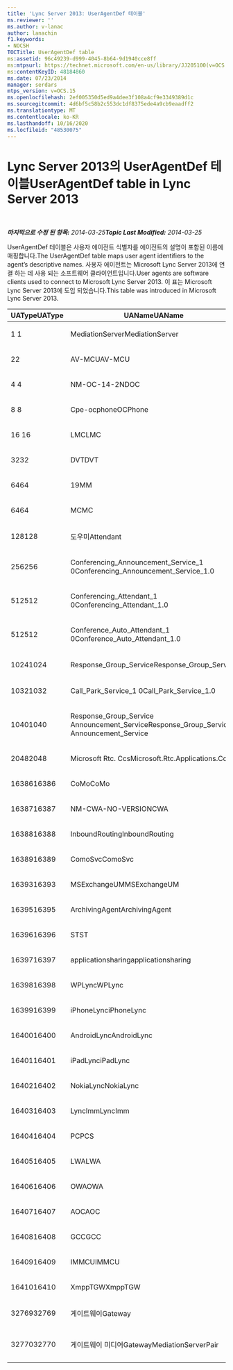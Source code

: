 ```yaml
---
title: 'Lync Server 2013: UserAgentDef 테이블'
ms.reviewer: ''
ms.author: v-lanac
author: lanachin
f1.keywords:
- NOCSH
TOCTitle: UserAgentDef table
ms:assetid: 96c49239-d999-4045-8b64-9d1940cce8ff
ms:mtpsurl: https://technet.microsoft.com/en-us/library/JJ205100(v=OCS.15)
ms:contentKeyID: 48184860
ms.date: 07/23/2014
manager: serdars
mtps_version: v=OCS.15
ms.openlocfilehash: 2ef005350d5ed9a4dee3f108a4cf9e3349389d1c
ms.sourcegitcommit: 4d6bf5c58b2c553dc1df8375ede4a9cb9eaadff2
ms.translationtype: MT
ms.contentlocale: ko-KR
ms.lasthandoff: 10/16/2020
ms.locfileid: "48530075"
---
```

# <a name="useragentdef-table-in-lync-server-2013"></a><span data-ttu-id="c7901-102">Lync Server 2013의 UserAgentDef 테이블</span><span class="sxs-lookup"><span data-stu-id="c7901-102">UserAgentDef table in Lync Server 2013</span></span>

<div data-xmlns="http://www.w3.org/1999/xhtml">

<div class="topic" data-xmlns="http://www.w3.org/1999/xhtml" data-msxsl="urn:schemas-microsoft-com:xslt" data-cs="https://msdn.microsoft.com/">

<div data-asp="https://msdn2.microsoft.com/asp">



</div>

<div id="mainSection">

<div id="mainBody">

<span> </span>

<span data-ttu-id="c7901-103">_**마지막으로 수정 된 항목:** 2014-03-25_</span><span class="sxs-lookup"><span data-stu-id="c7901-103">_**Topic Last Modified:** 2014-03-25_</span></span>

<span data-ttu-id="c7901-104">UserAgentDef 테이블은 사용자 에이전트 식별자를 에이전트의 설명이 포함된 이름에 매핑합니다.</span><span class="sxs-lookup"><span data-stu-id="c7901-104">The UserAgentDef table maps user agent identifiers to the agent’s descriptive names.</span></span> <span data-ttu-id="c7901-105">사용자 에이전트는 Microsoft Lync Server 2013에 연결 하는 데 사용 되는 소프트웨어 클라이언트입니다.</span><span class="sxs-lookup"><span data-stu-id="c7901-105">User agents are software clients used to connect to Microsoft Lync Server 2013.</span></span> <span data-ttu-id="c7901-106">이 표는 Microsoft Lync Server 2013에 도입 되었습니다.</span><span class="sxs-lookup"><span data-stu-id="c7901-106">This table was introduced in Microsoft Lync Server 2013.</span></span>


<table>
<colgroup>
<col style="width: 33%" />
<col style="width: 33%" />
<col style="width: 33%" />
</colgroup>
<thead>
<tr class="header">
<th><span data-ttu-id="c7901-107">UAType</span><span class="sxs-lookup"><span data-stu-id="c7901-107">UAType</span></span></th>
<th><span data-ttu-id="c7901-108">UAName</span><span class="sxs-lookup"><span data-stu-id="c7901-108">UAName</span></span></th>
<th><span data-ttu-id="c7901-109">UACategory</span><span class="sxs-lookup"><span data-stu-id="c7901-109">UACategory</span></span></th>
</tr>
</thead>
<tbody>
<tr class="odd">
<td><p><span data-ttu-id="c7901-110">1 </span><span class="sxs-lookup"><span data-stu-id="c7901-110">1</span></span></p></td>
<td><p><span data-ttu-id="c7901-111">MediationServer</span><span class="sxs-lookup"><span data-stu-id="c7901-111">MediationServer</span></span></p></td>
<td><p><span data-ttu-id="c7901-112">MediationServer</span><span class="sxs-lookup"><span data-stu-id="c7901-112">MediationServer</span></span></p></td>
</tr>
<tr class="even">
<td><p><span data-ttu-id="c7901-113">2</span><span class="sxs-lookup"><span data-stu-id="c7901-113">2</span></span></p></td>
<td><p><span data-ttu-id="c7901-114">AV-MCU</span><span class="sxs-lookup"><span data-stu-id="c7901-114">AV-MCU</span></span></p></td>
<td><p><span data-ttu-id="c7901-115">AV-MCU</span><span class="sxs-lookup"><span data-stu-id="c7901-115">AV-MCU</span></span></p></td>
</tr>
<tr class="odd">
<td><p><span data-ttu-id="c7901-116">4 </span><span class="sxs-lookup"><span data-stu-id="c7901-116">4</span></span></p></td>
<td><p><span data-ttu-id="c7901-117">NM-OC-14-2ND</span><span class="sxs-lookup"><span data-stu-id="c7901-117">OC</span></span></p></td>
<td><p><span data-ttu-id="c7901-118">NM-OC-14-2ND</span><span class="sxs-lookup"><span data-stu-id="c7901-118">OC</span></span></p></td>
</tr>
<tr class="even">
<td><p><span data-ttu-id="c7901-119">8 </span><span class="sxs-lookup"><span data-stu-id="c7901-119">8</span></span></p></td>
<td><p><span data-ttu-id="c7901-120">Cpe-ocphone</span><span class="sxs-lookup"><span data-stu-id="c7901-120">OCPhone</span></span></p></td>
<td><p><span data-ttu-id="c7901-121">Cpe-ocphone</span><span class="sxs-lookup"><span data-stu-id="c7901-121">OCPhone</span></span></p></td>
</tr>
<tr class="odd">
<td><p><span data-ttu-id="c7901-122">16 </span><span class="sxs-lookup"><span data-stu-id="c7901-122">16</span></span></p></td>
<td><p><span data-ttu-id="c7901-123">LMC</span><span class="sxs-lookup"><span data-stu-id="c7901-123">LMC</span></span></p></td>
<td><p><span data-ttu-id="c7901-124">LMC</span><span class="sxs-lookup"><span data-stu-id="c7901-124">LMC</span></span></p></td>
</tr>
<tr class="even">
<td><p><span data-ttu-id="c7901-125">32</span><span class="sxs-lookup"><span data-stu-id="c7901-125">32</span></span></p></td>
<td><p><span data-ttu-id="c7901-126">DVT</span><span class="sxs-lookup"><span data-stu-id="c7901-126">DVT</span></span></p></td>
<td><p><span data-ttu-id="c7901-127">DVT</span><span class="sxs-lookup"><span data-stu-id="c7901-127">DVT</span></span></p></td>
</tr>
<tr class="odd">
<td><p><span data-ttu-id="c7901-128">64</span><span class="sxs-lookup"><span data-stu-id="c7901-128">64</span></span></p></td>
<td><p><span data-ttu-id="c7901-129">19</span><span class="sxs-lookup"><span data-stu-id="c7901-129">MM</span></span></p></td>
<td><p><span data-ttu-id="c7901-130">19</span><span class="sxs-lookup"><span data-stu-id="c7901-130">MM</span></span></p></td>
</tr>
<tr class="even">
<td><p><span data-ttu-id="c7901-131">64</span><span class="sxs-lookup"><span data-stu-id="c7901-131">64</span></span></p></td>
<td><p><span data-ttu-id="c7901-132">MC</span><span class="sxs-lookup"><span data-stu-id="c7901-132">MC</span></span></p></td>
<td><p><span data-ttu-id="c7901-133">19</span><span class="sxs-lookup"><span data-stu-id="c7901-133">MM</span></span></p></td>
</tr>
<tr class="odd">
<td><p><span data-ttu-id="c7901-134">128</span><span class="sxs-lookup"><span data-stu-id="c7901-134">128</span></span></p></td>
<td><p><span data-ttu-id="c7901-135">도우미</span><span class="sxs-lookup"><span data-stu-id="c7901-135">Attendant</span></span></p></td>
<td><p><span data-ttu-id="c7901-136">도우미</span><span class="sxs-lookup"><span data-stu-id="c7901-136">Attendant</span></span></p></td>
</tr>
<tr class="even">
<td><p><span data-ttu-id="c7901-137">256</span><span class="sxs-lookup"><span data-stu-id="c7901-137">256</span></span></p></td>
<td><p><span data-ttu-id="c7901-138">Conferencing_Announcement_Service_1 0</span><span class="sxs-lookup"><span data-stu-id="c7901-138">Conferencing_Announcement_Service_1.0</span></span></p></td>
<td><p><span data-ttu-id="c7901-139">인증</span><span class="sxs-lookup"><span data-stu-id="c7901-139">CAS</span></span></p></td>
</tr>
<tr class="odd">
<td><p><span data-ttu-id="c7901-140">512</span><span class="sxs-lookup"><span data-stu-id="c7901-140">512</span></span></p></td>
<td><p><span data-ttu-id="c7901-141">Conferencing_Attendant_1 0</span><span class="sxs-lookup"><span data-stu-id="c7901-141">Conferencing_Attendant_1.0</span></span></p></td>
<td><p><span data-ttu-id="c7901-142">CAA</span><span class="sxs-lookup"><span data-stu-id="c7901-142">CAA</span></span></p></td>
</tr>
<tr class="even">
<td><p><span data-ttu-id="c7901-143">512</span><span class="sxs-lookup"><span data-stu-id="c7901-143">512</span></span></p></td>
<td><p><span data-ttu-id="c7901-144">Conference_Auto_Attendant_1 0</span><span class="sxs-lookup"><span data-stu-id="c7901-144">Conference_Auto_Attendant_1.0</span></span></p></td>
<td><p><span data-ttu-id="c7901-145">CAA</span><span class="sxs-lookup"><span data-stu-id="c7901-145">CAA</span></span></p></td>
</tr>
<tr class="odd">
<td><p><span data-ttu-id="c7901-146">1024</span><span class="sxs-lookup"><span data-stu-id="c7901-146">1024</span></span></p></td>
<td><p><span data-ttu-id="c7901-147">Response_Group_Service</span><span class="sxs-lookup"><span data-stu-id="c7901-147">Response_Group_Service</span></span></p></td>
<td><p><span data-ttu-id="c7901-148">컴파일하지</span><span class="sxs-lookup"><span data-stu-id="c7901-148">RGS</span></span></p></td>
</tr>
<tr class="even">
<td><p><span data-ttu-id="c7901-149">1032</span><span class="sxs-lookup"><span data-stu-id="c7901-149">1032</span></span></p></td>
<td><p><span data-ttu-id="c7901-150">Call_Park_Service_1 0</span><span class="sxs-lookup"><span data-stu-id="c7901-150">Call_Park_Service_1.0</span></span></p></td>
<td><p><span data-ttu-id="c7901-151">CPS</span><span class="sxs-lookup"><span data-stu-id="c7901-151">CPS</span></span></p></td>
</tr>
<tr class="odd">
<td><p><span data-ttu-id="c7901-152">1040</span><span class="sxs-lookup"><span data-stu-id="c7901-152">1040</span></span></p></td>
<td><p><span data-ttu-id="c7901-153">Response_Group_Service Announcement_Service</span><span class="sxs-lookup"><span data-stu-id="c7901-153">Response_Group_Service Announcement_Service</span></span></p></td>
<td><p><span data-ttu-id="c7901-154">에</span><span class="sxs-lookup"><span data-stu-id="c7901-154">AS</span></span></p></td>
</tr>
<tr class="even">
<td><p><span data-ttu-id="c7901-155">2048</span><span class="sxs-lookup"><span data-stu-id="c7901-155">2048</span></span></p></td>
<td><p><span data-ttu-id="c7901-156">Microsoft Rtc. Ccs</span><span class="sxs-lookup"><span data-stu-id="c7901-156">Microsoft.Rtc.Applications.Ccs</span></span></p></td>
<td><p><span data-ttu-id="c7901-157">CCS</span><span class="sxs-lookup"><span data-stu-id="c7901-157">CCS</span></span></p></td>
</tr>
<tr class="odd">
<td><p><span data-ttu-id="c7901-158">16386</span><span class="sxs-lookup"><span data-stu-id="c7901-158">16386</span></span></p></td>
<td><p><span data-ttu-id="c7901-159">CoMo</span><span class="sxs-lookup"><span data-stu-id="c7901-159">CoMo</span></span></p></td>
<td><p><span data-ttu-id="c7901-160">CoMo</span><span class="sxs-lookup"><span data-stu-id="c7901-160">CoMo</span></span></p></td>
</tr>
<tr class="even">
<td><p><span data-ttu-id="c7901-161">16387</span><span class="sxs-lookup"><span data-stu-id="c7901-161">16387</span></span></p></td>
<td><p><span data-ttu-id="c7901-162">NM-CWA-NO-VERSION</span><span class="sxs-lookup"><span data-stu-id="c7901-162">CWA</span></span></p></td>
<td><p><span data-ttu-id="c7901-163">NM-CWA-NO-VERSION</span><span class="sxs-lookup"><span data-stu-id="c7901-163">CWA</span></span></p></td>
</tr>
<tr class="odd">
<td><p><span data-ttu-id="c7901-164">16388</span><span class="sxs-lookup"><span data-stu-id="c7901-164">16388</span></span></p></td>
<td><p><span data-ttu-id="c7901-165">InboundRouting</span><span class="sxs-lookup"><span data-stu-id="c7901-165">InboundRouting</span></span></p></td>
<td><p><span data-ttu-id="c7901-166">InboundRouting</span><span class="sxs-lookup"><span data-stu-id="c7901-166">InboundRouting</span></span></p></td>
</tr>
<tr class="even">
<td><p><span data-ttu-id="c7901-167">16389</span><span class="sxs-lookup"><span data-stu-id="c7901-167">16389</span></span></p></td>
<td><p><span data-ttu-id="c7901-168">ComoSvc</span><span class="sxs-lookup"><span data-stu-id="c7901-168">ComoSvc</span></span></p></td>
<td><p><span data-ttu-id="c7901-169">ComoSvc</span><span class="sxs-lookup"><span data-stu-id="c7901-169">ComoSvc</span></span></p></td>
</tr>
<tr class="odd">
<td><p><span data-ttu-id="c7901-170">16393</span><span class="sxs-lookup"><span data-stu-id="c7901-170">16393</span></span></p></td>
<td><p><span data-ttu-id="c7901-171">MSExchangeUM</span><span class="sxs-lookup"><span data-stu-id="c7901-171">MSExchangeUM</span></span></p></td>
<td><p><span data-ttu-id="c7901-172">ExUM</span><span class="sxs-lookup"><span data-stu-id="c7901-172">ExUM</span></span></p></td>
</tr>
<tr class="even">
<td><p><span data-ttu-id="c7901-173">16395</span><span class="sxs-lookup"><span data-stu-id="c7901-173">16395</span></span></p></td>
<td><p><span data-ttu-id="c7901-174">ArchivingAgent</span><span class="sxs-lookup"><span data-stu-id="c7901-174">ArchivingAgent</span></span></p></td>
<td><p><span data-ttu-id="c7901-175">ARCHAGENT</span><span class="sxs-lookup"><span data-stu-id="c7901-175">ARCHAGENT</span></span></p></td>
</tr>
<tr class="odd">
<td><p><span data-ttu-id="c7901-176">16396</span><span class="sxs-lookup"><span data-stu-id="c7901-176">16396</span></span></p></td>
<td><p><span data-ttu-id="c7901-177">ST</span><span class="sxs-lookup"><span data-stu-id="c7901-177">ST</span></span></p></td>
<td><p><span data-ttu-id="c7901-178">ST</span><span class="sxs-lookup"><span data-stu-id="c7901-178">ST</span></span></p></td>
</tr>
<tr class="even">
<td><p><span data-ttu-id="c7901-179">16397</span><span class="sxs-lookup"><span data-stu-id="c7901-179">16397</span></span></p></td>
<td><p><span data-ttu-id="c7901-180">applicationsharing</span><span class="sxs-lookup"><span data-stu-id="c7901-180">applicationsharing</span></span></p></td>
<td><p><span data-ttu-id="c7901-181">ASMCU</span><span class="sxs-lookup"><span data-stu-id="c7901-181">ASMCU</span></span></p></td>
</tr>
<tr class="odd">
<td><p><span data-ttu-id="c7901-182">16398</span><span class="sxs-lookup"><span data-stu-id="c7901-182">16398</span></span></p></td>
<td><p><span data-ttu-id="c7901-183">WPLync</span><span class="sxs-lookup"><span data-stu-id="c7901-183">WPLync</span></span></p></td>
<td><p><span data-ttu-id="c7901-184">WPLync</span><span class="sxs-lookup"><span data-stu-id="c7901-184">WPLync</span></span></p></td>
</tr>
<tr class="even">
<td><p><span data-ttu-id="c7901-185">16399</span><span class="sxs-lookup"><span data-stu-id="c7901-185">16399</span></span></p></td>
<td><p><span data-ttu-id="c7901-186">iPhoneLync</span><span class="sxs-lookup"><span data-stu-id="c7901-186">iPhoneLync</span></span></p></td>
<td><p><span data-ttu-id="c7901-187">iPhoneLync</span><span class="sxs-lookup"><span data-stu-id="c7901-187">iPhoneLync</span></span></p></td>
</tr>
<tr class="odd">
<td><p><span data-ttu-id="c7901-188">16400</span><span class="sxs-lookup"><span data-stu-id="c7901-188">16400</span></span></p></td>
<td><p><span data-ttu-id="c7901-189">AndroidLync</span><span class="sxs-lookup"><span data-stu-id="c7901-189">AndroidLync</span></span></p></td>
<td><p><span data-ttu-id="c7901-190">AndroidLync</span><span class="sxs-lookup"><span data-stu-id="c7901-190">AndroidLync</span></span></p></td>
</tr>
<tr class="even">
<td><p><span data-ttu-id="c7901-191">16401</span><span class="sxs-lookup"><span data-stu-id="c7901-191">16401</span></span></p></td>
<td><p><span data-ttu-id="c7901-192">iPadLync</span><span class="sxs-lookup"><span data-stu-id="c7901-192">iPadLync</span></span></p></td>
<td><p><span data-ttu-id="c7901-193">iPadLync</span><span class="sxs-lookup"><span data-stu-id="c7901-193">iPadLync</span></span></p></td>
</tr>
<tr class="odd">
<td><p><span data-ttu-id="c7901-194">16402</span><span class="sxs-lookup"><span data-stu-id="c7901-194">16402</span></span></p></td>
<td><p><span data-ttu-id="c7901-195">NokiaLync</span><span class="sxs-lookup"><span data-stu-id="c7901-195">NokiaLync</span></span></p></td>
<td><p><span data-ttu-id="c7901-196">NokiaLync</span><span class="sxs-lookup"><span data-stu-id="c7901-196">NokiaLync</span></span></p></td>
</tr>
<tr class="even">
<td><p><span data-ttu-id="c7901-197">16403</span><span class="sxs-lookup"><span data-stu-id="c7901-197">16403</span></span></p></td>
<td><p><span data-ttu-id="c7901-198">LyncImm</span><span class="sxs-lookup"><span data-stu-id="c7901-198">LyncImm</span></span></p></td>
<td><p><span data-ttu-id="c7901-199">LyncImm</span><span class="sxs-lookup"><span data-stu-id="c7901-199">LyncImm</span></span></p></td>
</tr>
<tr class="odd">
<td><p><span data-ttu-id="c7901-200">16404</span><span class="sxs-lookup"><span data-stu-id="c7901-200">16404</span></span></p></td>
<td><p><span data-ttu-id="c7901-201">PC</span><span class="sxs-lookup"><span data-stu-id="c7901-201">PCS</span></span></p></td>
<td><p><span data-ttu-id="c7901-202">PC</span><span class="sxs-lookup"><span data-stu-id="c7901-202">PCS</span></span></p></td>
</tr>
<tr class="even">
<td><p><span data-ttu-id="c7901-203">16405</span><span class="sxs-lookup"><span data-stu-id="c7901-203">16405</span></span></p></td>
<td><p><span data-ttu-id="c7901-204">LWA</span><span class="sxs-lookup"><span data-stu-id="c7901-204">LWA</span></span></p></td>
<td><p><span data-ttu-id="c7901-205">LWA</span><span class="sxs-lookup"><span data-stu-id="c7901-205">LWA</span></span></p></td>
</tr>
<tr class="odd">
<td><p><span data-ttu-id="c7901-206">16406</span><span class="sxs-lookup"><span data-stu-id="c7901-206">16406</span></span></p></td>
<td><p><span data-ttu-id="c7901-207">OWA</span><span class="sxs-lookup"><span data-stu-id="c7901-207">OWA</span></span></p></td>
<td><p><span data-ttu-id="c7901-208">OWA</span><span class="sxs-lookup"><span data-stu-id="c7901-208">OWA</span></span></p></td>
</tr>
<tr class="even">
<td><p><span data-ttu-id="c7901-209">16407</span><span class="sxs-lookup"><span data-stu-id="c7901-209">16407</span></span></p></td>
<td><p><span data-ttu-id="c7901-210">AOC</span><span class="sxs-lookup"><span data-stu-id="c7901-210">AOC</span></span></p></td>
<td><p><span data-ttu-id="c7901-211">AOC</span><span class="sxs-lookup"><span data-stu-id="c7901-211">AOC</span></span></p></td>
</tr>
<tr class="odd">
<td><p><span data-ttu-id="c7901-212">16408</span><span class="sxs-lookup"><span data-stu-id="c7901-212">16408</span></span></p></td>
<td><p><span data-ttu-id="c7901-213">GCC</span><span class="sxs-lookup"><span data-stu-id="c7901-213">GCC</span></span></p></td>
<td><p><span data-ttu-id="c7901-214">GCC</span><span class="sxs-lookup"><span data-stu-id="c7901-214">GCC</span></span></p></td>
</tr>
<tr class="even">
<td><p><span data-ttu-id="c7901-215">16409</span><span class="sxs-lookup"><span data-stu-id="c7901-215">16409</span></span></p></td>
<td><p><span data-ttu-id="c7901-216">IMMCU</span><span class="sxs-lookup"><span data-stu-id="c7901-216">IMMCU</span></span></p></td>
<td><p><span data-ttu-id="c7901-217">IMMCU</span><span class="sxs-lookup"><span data-stu-id="c7901-217">IMMCU</span></span></p></td>
</tr>
<tr class="odd">
<td><p><span data-ttu-id="c7901-218">16410</span><span class="sxs-lookup"><span data-stu-id="c7901-218">16410</span></span></p></td>
<td><p><span data-ttu-id="c7901-219">XmppTGW</span><span class="sxs-lookup"><span data-stu-id="c7901-219">XmppTGW</span></span></p></td>
<td><p><span data-ttu-id="c7901-220">XmppGateway</span><span class="sxs-lookup"><span data-stu-id="c7901-220">XmppGateway</span></span></p></td>
</tr>
<tr class="even">
<td><p><span data-ttu-id="c7901-221">32769</span><span class="sxs-lookup"><span data-stu-id="c7901-221">32769</span></span></p></td>
<td><p><span data-ttu-id="c7901-222">게이트웨이</span><span class="sxs-lookup"><span data-stu-id="c7901-222">Gateway</span></span></p></td>
<td><p><span data-ttu-id="c7901-223">게이트웨이</span><span class="sxs-lookup"><span data-stu-id="c7901-223">Gateway</span></span></p></td>
</tr>
<tr class="odd">
<td><p><span data-ttu-id="c7901-224">32770</span><span class="sxs-lookup"><span data-stu-id="c7901-224">32770</span></span></p></td>
<td><p><span data-ttu-id="c7901-225">게이트웨이 미디어</span><span class="sxs-lookup"><span data-stu-id="c7901-225">GatewayMediationServerPair</span></span></p></td>
<td><p><span data-ttu-id="c7901-226">게이트웨이 미디어</span><span class="sxs-lookup"><span data-stu-id="c7901-226">GatewayMediationServerPair</span></span></p></td>
</tr>
</tbody>
</table>


</div>

<span> </span>

</div>

</div>

</div>

